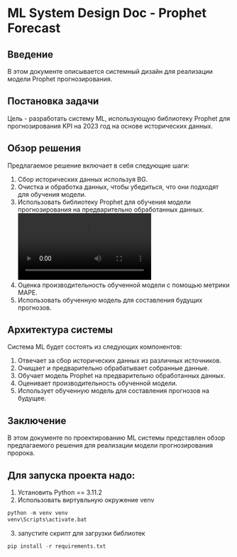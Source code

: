 # ML System Design Doc - Prophet Forecast

## Введение

В этом документе описывается системный дизайн для реализации модели Prophet прогнозирования.

## Постановка задачи

Цель - разработать систему ML, использующую библиотеку Prophet для прогнозирования KPI на 2023 год на основе исторических данных.

## Обзор решения

Предлагаемое решение включает в себя следующие шаги:

1. Сбор исторических данных используя BG.
2. Очистка и обработка данных, чтобы убедиться, что они подходят для обучения модели.
3. Использовать библиотеку Prophet для обучения модели прогнозирования на предварительно обработанных данных.
<video controls src="волк-туриники.mp4" title="Title"></video>
4. Оценка производительность обученной модели с помощью метрики MAPE.
5. Использовать обученную модель для составления будущих прогнозов.

## Архитектура системы

Система ML будет состоять из следующих компонентов:

1. Отвечает за сбор исторических данных из различных источников.
2. Очищает и предварительно обрабатывает собранные данные.
3. Обучает модель Prophet на предварительно обработанных данных.
4. Оценивает производительность обученной модели.
5. Использует обученную модель для составления прогнозов на будущее.

## Заключение

В этом документе по проектированию ML системы представлен обзор предлагаемого решения для реализации модели прогнозирования пророка.

## Для запуска проекта надо:

1. Установить Python == 3.11.2
2. Использовать виртувльную окружение venv 
```python
python -m venv venv
venv\Scripts\activate.bat
```
3. запустите скрипт для загрузки библиотек 
```python
pip install -r requirements.txt
```

